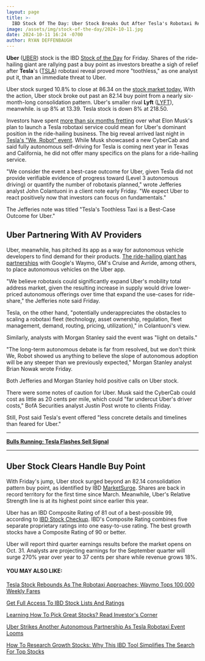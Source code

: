 ```yaml
---
layout: page
title: >-
  IBD Stock Of The Day: Uber Stock Breaks Out After Tesla's Robotaxi Reveal 'Light On Details'
image: /assets/img/stock-of-the-day/2024-10-11.jpg
date: 2024-10-11 16:24 -0700
author: RYAN DEFFENBAUGH
---
```







**Uber** ([UBER](https://research.investors.com/quote.aspx?symbol=UBER)) stock is the IBD [Stock of the Day](https://www.investors.com/category/research/ibd-stock-of-the-day/) for Friday. Shares of the ride-hailing giant are rallying past a buy point as investors breathe a sigh of relief after **Tesla**'s ([TSLA](https://research.investors.com/quote.aspx?symbol=TSLA)) robotaxi reveal proved more "toothless," as one analyst put it, than an immediate threat to Uber.




Uber stock surged 10.8% to close at 86.34 on the [stock market today.](https://www.investors.com/news/stock-market-today-stock-market-news/?) With the action, Uber stock broke out past an 82.14 buy point from a nearly six-month-long consolidation pattern. Uber's smaller rival **Lyft** ([LYFT](https://research.investors.com/quote.aspx?symbol=LYFT)), meanwhile. is up 8% at 13.39. Tesla stock is down 8% at 218.50.


Investors have spent [more than six months fretting](https://www.investors.com/news/technology/teslas-big-robotaxi-reveal-is-almost-here-why-uber-lyft-are-bracing-for-impact/) over what Elon Musk's plan to launch a Tesla robotaxi service could mean for Uber's dominant position in the ride-hailing business. The big reveal arrived last night in [Tesla's "We, Robot" event](https://www.investors.com/news/tesla-stock-robotaxi-event-disappoints-for-these-reasons/). While Musk showcased a new CyberCab and said fully autonomous self-driving for Tesla is coming next year in Texas and California, he did not offer many specifics on the plans for a ride-hailing service.


"We consider the event a best-case outcome for Uber, given Tesla did not provide verifiable evidence of progress toward (Level 3 autonomous driving) or quantify the number of robotaxis planned," wrote Jefferies analyst John Colantuoni in a client note early Friday. "We expect Uber to react positively now that investors can focus on fundamentals."


The Jefferies note was titled "Tesla's Toothless Taxi is a Best-Case Outcome for Uber."


Uber Partnering With AV Providers
---------------------------------


Uber, meanwhile, has pitched its app as a way for autonomous vehicle developers to find demand for their products. [The ride-hailing giant has partnerships](https://www.investors.com/news/technology/uber-stock-waymo-robotaxi-self-driving-partnership/) with Google's Waymo, GM's Cruise and Avride, among others, to place autonomous vehicles on the Uber app.


"We believe robotaxis could significantly expand Uber's mobility total address market, given the resulting increase in supply would drive lower-priced autonomous offerings over time that expand the use-cases for ride-share," the Jefferies note said Friday.


Tesla, on the other hand, "potentially underappreciates the obstacles to scaling a robotaxi fleet (technology, asset ownership, regulation, fleet management, demand, routing, pricing, utilization)," in Colantuoni's view.


Similarly, analysts with Morgan Stanley said the event was "light on details."


"The long-term autonomous debate is far from resolved, but we don't think We, Robot showed us anything to believe the slope of autonomous adoption will be any steeper than we previously expected," Morgan Stanley analyst Brian Nowak wrote Friday.


Both Jefferies and Morgan Stanley hold positive calls on Uber stock.


There were some notes of caution for Uber. Musk said the CyberCab could cost as little as 20 cents per mile, which could "far undercut Uber's driver costs," BofA Securities analyst Justin Post wrote to clients Friday.


Still, Post said Tesla's event offered "less concrete details and timelines than feared for Uber."




---


**[Bulls Running; Tesla Flashes Sell Signal](https://www.investors.com/market-trend/stock-market-today/dow-jones-sp500-china-stimulus/)**




---


Uber Stock Clears Handle Buy Point
----------------------------------


With Friday's jump, Uber stock surged beyond an 82.14 consolidation pattern buy point, as identified by IBD [MarketSurge](https://marketsurge.investors.com/mstool). Shares are back in record territory for the first time since March. Meanwhile, Uber's Relative Strength line is at its highest point since earlier this year.


Uber has an IBD Composite Rating of 81 out of a best-possible 99, according to [IBD Stock Checkup](https://research.investors.com/stock-checkup/). IBD's Composite Rating combines five separate proprietary ratings into one easy-to-use rating. The best growth stocks have a Composite Rating of 90 or better.


Uber will report third quarter earnings results before the market opens on Oct. 31. Analysts are projecting earnings for the September quarter will surge 270% year over year to 37 cents per share while revenue grows 18%.


#### **YOU MAY ALSO LIKE:**


[Tesla Stock Rebounds As The Robotaxi Approaches; Waymo Tops 100,000 Weekly Fares](https://www.investors.com/news/tesla-stock-robotaxi-event-waymo-uber-lyft/)


[Get Full Access To IBD Stock Lists And Ratings](https://www.investors.com/product/ibd-digital/?artProdLink=IBD_Digital)


[Learning How To Pick Great Stocks? Read Investor's Corner](https://www.investors.com/category/how-to-invest/investors-corner/)


[Uber Strikes Another Autonomous Partnership As Tesla Robotaxi Event Looms](https://www.investors.com/news/technology/uber-stock-autonomous-avride-partnership-tesla-robotaxi/)


[How To Research Growth Stocks: Why This IBD Tool Simplifies The Search For Top Stocks](https://www.investors.com/how-to-invest/investors-corner/how-to-research-growth-stocks/)




